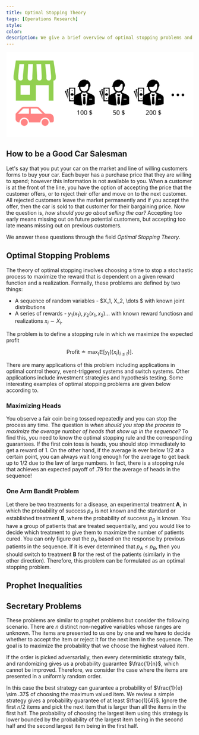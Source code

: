 ```yaml
---
title: Optimal Stopping Theory
tags: [Operations Research]
style: 
color: 
description: We give a brief overview of optimal stopping problems and it's relevance to market design.
---
```



![Car Salesman Problem](/assets/images/optimal-stopping/market.svg)

## How to be a Good Car Salesman
Let's say that you put your car on the market and line of willing customers forms to buy your car. Each buyer has a purchase price that they are willing to spend; however this information is not available to you. When a customer is at the front of the line, you have the option of accepting the price that the customer offers, or to reject their offer and move on to the next customer. All rejected customers leave the market permanently and if you accept the offer, then the car is sold to that customer for their bargaining price. Now the question is, *how should you go about selling the car?* Accepting too early means missing out on future potential customers, but accepting too late means missing out on previous customers.

We answer these questions through the field *Optimal Stopping Theory*. 

## Optimal Stopping Problems

The theory of optimal stopping involves choosing a time to stop a stochastic process to maximize the reward that is dependent on a given reward function and a realization. Formally, these problems are defined by two things:

- A sequence of random variables - $X_1, X_2, \dots $  with known joint distributions
- A series of rewards - $y_1(x_1), y_2(x_1, x_2) \dots$ with known reward functiosn and realizations $x_i \sim X_i$.

The problem is to define a stopping rule in which we maximize the expected profit

$$
\text{Profit} \doteq \max_{t} \mathbb{E}[y_t(\{x_i\}_{i \leq t})].
$$

There are many applications of this problem including applications in optimal control theory, event-triggered systems and switch systems. Other applications include investment strategies and hypothesis testing. Some interesting examples of optimal stopping problems are given below according to.

### Maximizing Heads
You observe a fair coin being tossed repeatedly and you can stop the process any time. The question is *when should you stop the process to maximize the average number of heads that show up in the sequence?* To find this, you need to know the optimal stopping rule and the corresponding guarantees. If the first coin toss is heads, you should stop immediately to get a reward of $1$. On the other hand, if the average is ever below $1/2$ at a certain point, you can always wait long enough for the average to get back up to $1/2$ due to the law of large numbers. In fact, there is a stopping rule that achieves an expected payoff of $.79$ for the average of heads in the sequence!

### One Arm Bandit Problem
Let there be two treatments for a disease, an experimental treatment **A**, in which the probability of success $p_A$ is not known and the standard or established treatment **B**, where the probability of success $p_B$ is known. You have a group of patients that are treated sequentially, and you would like to decide which treatment to give them to maximize the number of patients cured. You can only figure out the $p_A$ based on the response by previous patients in the sequence. If it is ever determined that $p_A \leq p_B$, then you should switch to treatment **B** for the rest of the patients (similarly in the other direction). Therefore, this problem can be formulated as an optimal stopping problem.

## Prophet Inequalities

## Secretary Problems 

These problems are similar to prophet problems but consider the following scenario. There are $n$ distinct non-negative variables whose ranges are unknown. The items are presented to us one by one and we have to decide whether to accept the item or reject it for the next item in the sequence. The goal is to maximize the probability that we choose the highest valued item.

If the order is picked adversarially, then every deterministic strategy fails, and randomizing gives us a probability guarantee $\frac{1}{n}$, which cannot be improved. Therefore, we consider the case where the items are presented in a uniformly random order. 

In this case the best strategy can guarantee a probability of $\frac{1}{e} \sim .37$ of choosing the maximum valued item. We review a simple strategy gives a probability guarantee of at least $\frac{1}{4}$. Ignore the first $n/2$ items and pick the next item that is larger than all the items in the first half. The probability of choosing the largest item using this strategy is lower bounded by the probability of the largest item being in the second half and the second largest item being in the first half.




<!-- 

> wef.  
> wef.  
> wer.  

```python
for i in range(10):
    print('this is cool.')
```


<details>
  <summary>Click to expand</summary>
  This is the hidden content that appears when you click the summary.

  Inline math: $E = mc^2$

  Block math:
  $$
  E = mc^2
  $$
</details>


### Theorem 1 (Pythagorean Theorem)
For a right-angled triangle with sides \( a \) and \( b \), and hypotenuse \( c \), the following holds:

$$
a^2 + b^2 = c^2
$$

**Proof:**  
Consider a right triangle with legs \( a \) and \( b \) and hypotenuse \( c \). By constructing two identical triangles and rearranging them into a square, we derive:

$
c^2 = a^2 + b^2
$

Thus, the theorem is proven $\square$. -->